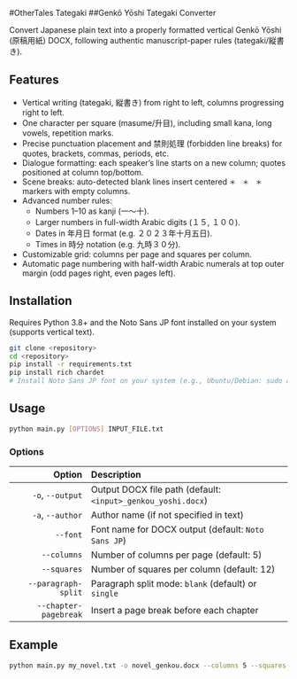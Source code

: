 #OtherTales Tategaki
##Genkō Yōshi Tategaki Converter

Convert Japanese plain text into a properly formatted vertical Genkō Yōshi (原稿用紙) DOCX, following authentic manuscript-paper rules (tategaki/縦書き).

## Features

- Vertical writing (tategaki, 縦書き) from right to left, columns progressing right to left.
- One character per square (masume/升目), including small kana, long vowels, repetition marks.
- Precise punctuation placement and 禁則処理 (forbidden line breaks) for quotes, brackets, commas, periods, etc.
- Dialogue formatting: each speaker’s line starts on a new column; quotes positioned at column top/bottom.
- Scene breaks: auto-detected blank lines insert centered `＊　＊　＊` markers with empty columns.
- Advanced number rules:
  - Numbers 1–10 as kanji (一〜十).
  - Larger numbers in full-width Arabic digits (１５, １００).
  - Dates in 年月日 format (e.g. ２０２３年十月五日).
  - Times in 時分 notation (e.g. 九時３０分).
- Customizable grid: columns per page and squares per column.
- Automatic page numbering with half-width Arabic numerals at top outer margin (odd pages right, even pages left).

## Installation

Requires Python 3.8+ and the Noto Sans JP font installed on your system (supports vertical text).

```bash
git clone <repository>
cd <repository>
pip install -r requirements.txt
pip install rich chardet
# Install Noto Sans JP font on your system (e.g., Ubuntu/Debian: sudo apt install fonts-noto-sans-jp; macOS Homebrew: brew tap homebrew/cask-fonts && brew install --cask font-noto-sans-jp)
```

## Usage

```bash
python main.py [OPTIONS] INPUT_FILE.txt
```

### Options

| Option               | Description                                                                 |
|----------------------:|:----------------------------------------------------------------------------|
| `-o`, `--output`      | Output DOCX file path (default: `<input>_genkou_yoshi.docx`)                 |
| `-a`, `--author`      | Author name (if not specified in text)                                       |
| `--font`              | Font name for DOCX output (default: `Noto Sans JP`)                           |
| `--columns`           | Number of columns per page (default: 5)                                      |
| `--squares`           | Number of squares per column (default: 12)                                   |
| `--paragraph-split`   | Paragraph split mode: `blank` (default) or `single`                          |
| `--chapter-pagebreak` | Insert a page break before each chapter                                      |

## Example

```bash
python main.py my_novel.txt -o novel_genkou.docx --columns 5 --squares 12
```
